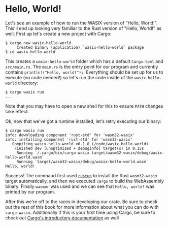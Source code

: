 # Hello, World!

Let's see an example of how to run the WASIX version of "Hello, World!". This'll
end up looking very familiar to the Rust version of "Hello, World!" as well.
First up let's create a new project with Cargo:

```
$ cargo new wasix-hello-world
     Created binary (application) `wasix-hello-world` package
$ cd wasix-hello-world
```

This creates a `wasix-hello-world` folder which has a default `Cargo.toml` and
`src/main.rs`. The `main.rs` is the entry point for our program and currently
contains `println!("Hello, world!");`. Everything should be set up for us to
execute (no code needed!) so let's run the code inside of the `wasix-hello-world`
directory:

```
$ cargo wasix run
...
```

Note that you may have to open a new shell for this to ensure `PATH` changes
take effect.

Ok, now that we've got a runtime installed, let's retry executing our binary:

```
$ cargo wasix run
info: downloading component 'rust-std' for 'wasm32-wasix'
info: installing component 'rust-std' for 'wasm32-wasix'
   Compiling wasix-hello-world v0.1.0 (/code/wasix-hello-world)
    Finished dev [unoptimized + debuginfo] target(s) in 0.15s
     Running `/.cargo/bin/cargo-wasix target/wasm32-wasix/debug/wasix-hello-world.wasm`
     Running `target/wasm32-wasix/debug/wasix-hello-world.wasm`
Hello, world!
```

Success! The command first used
[`rustup`](https://github.com/rust-lang/rustup.rs) to install the Rust
`wasm32-wasix` target automatically, and then we executed `cargo` to build the
WebAssembly binary. Finally `wasmer` was used and we can see that `Hello,
world!` was printed by our program.

After this we're off to the races in developing our crate. Be sure to check out
the rest of this book for more information about what you can do with `cargo
wasix`. Additionally if this is your first time using Cargo, be sure to check
out [Cargo's introductory
documentation](https://doc.rust-lang.org/book/ch01-03-hello-cargo.html) as well
